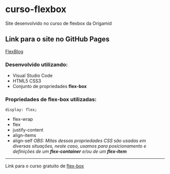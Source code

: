 # curso-flexbox
 Site desenvolvido no curso de flexbox da Origamid

## Link para o site no GitHub Pages
[FlexBlog](https://ronaldemanuel.github.io/curso-flexbox/)

### Desenvolvido utilizando:
* Visual Studio Code
* HTML5 CSS3
* Conjunto de propriedades **flex-box**

### Propriedades de flex-box utilizadas:
```
display: flex;
```
* flex-wrap
* flex
* justify-content
* align-items
* align-self
*OBS: Mitas dessas propriedades CSS são usadas em diversas situações,*
*neste caso, usamos para posicionamento e definições*
_de um **flex-container** e/ou de um **flex-item**_

***  

Link para o curso gratuito de [flex-box](https://www.origamid.com/curso/css-flexbox/)
